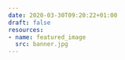 ```yaml
---
date: 2020-03-30T09:20:22+01:00
draft: false
resources:
- name: featured_image
  src: banner.jpg
---
```

